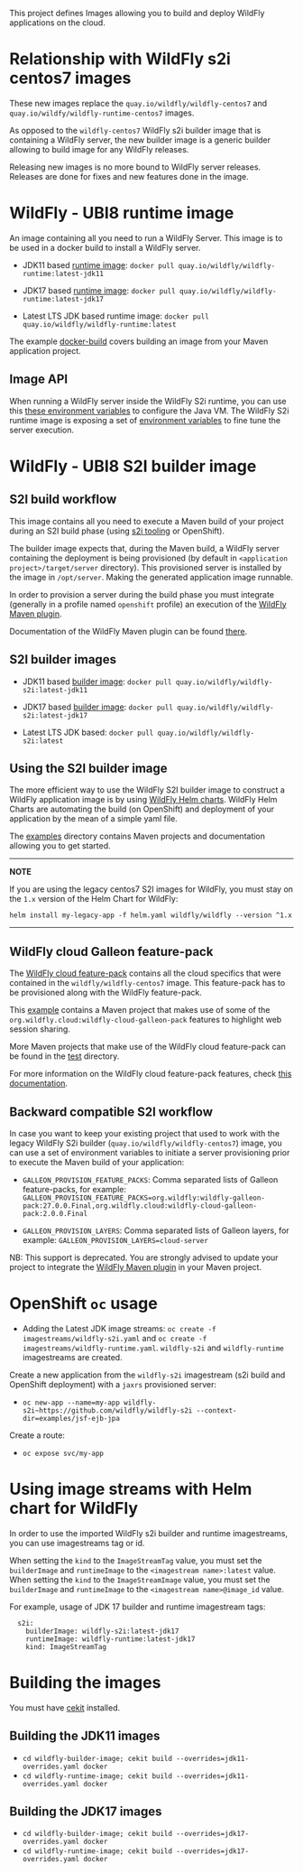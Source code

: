 This project defines Images allowing you to build and deploy WildFly applications on the cloud.

# Relationship with WildFly s2i centos7 images

These new images replace the `quay.io/wildfly/wildfly-centos7` and `quay.io/wildfy/wildfly-runtime-centos7` images.

As opposed to the `wildfly-centos7` WildFly s2i builder image that is containing a WildFly server, the new builder image 
is a generic builder allowing to build image for any WildFly releases.

Releasing new images is no more bound to WildFly server releases. Releases are done for fixes and new features done in the image.

# WildFly - UBI8 runtime image

An image containing all you need to run a WildFly Server. This image is to be used in a docker build to install a WildFly server.

* JDK11 based [runtime image](wildfly-runtime-image/image.yaml): `docker pull quay.io/wildfly/wildfly-runtime:latest-jdk11`

* JDK17 based [runtime image](wildfly-runtime-image/jdk17-overrides.yaml): `docker pull quay.io/wildfly/wildfly-runtime:latest-jdk17`

* Latest LTS JDK based runtime image: `docker pull quay.io/wildfly/wildfly-runtime:latest`

The example [docker-build](examples/docker-build) covers building an image from your Maven application project.

## Image API

When running a WildFly server inside the WildFly S2i runtime, you can use this [these environment variables](https://github.com/jboss-container-images/openjdk/blob/ubi8/modules/jvm/api/module.yaml) to configure the Java VM.
The WildFly S2i runtime image is exposing a set of [environment variables](https://github.com/wildfly/wildfly-cekit-modules/blob/main/jboss/container/wildfly/run/api/module.yaml) to fine tune the server execution.

# WildFly - UBI8 S2I builder image

## S2I build workflow

This image contains all you need to execute a Maven build of your project during an S2I build phase (using [s2i tooling](https://github.com/openshift/source-to-image) or OpenShift).

The builder image expects that, during the Maven build, a WildFly server containing the deployment is being provisioned (by default in `<application project>/target/server` directory). This provisioned server 
is installed by the image in `/opt/server`. Making the generated application image runnable.

In order to provision a server during the build phase you must integrate (generally in a profile named `openshift` profile) an execution of the  [WildFly Maven plugin](https://github.com/wildfly/wildfly-maven-plugin/).

Documentation of the WildFly Maven plugin can be found [there](https://docs.wildfly.org/wildfly-maven-plugin/).

## S2I builder images

* JDK11 based [builder image](wildfly-builder-image/image.yaml): `docker pull quay.io/wildfly/wildfly-s2i:latest-jdk11`

* JDK17 based [builder image](wildfly-builder-image/jdk17-overrides.yaml): `docker pull quay.io/wildfly/wildfly-s2i:latest-jdk17`

* Latest LTS JDK based: `docker pull quay.io/wildfly/wildfly-s2i:latest`

## Using the S2I builder image

The more efficient way to use the WildFly S2I builder image to construct a WildFly application image is by using [WildFly Helm charts](https://github.com/wildfly/wildfly-charts).
WildFly Helm Charts  are automating the build (on OpenShift) and deployment of your application by the mean of a simple yaml file.

The [examples](examples) directory contains Maven projects and documentation allowing you to get started.

----
**NOTE**

If you are using the legacy centos7 S2I images for WildFly, you must stay on the `1.x` version of the Helm Chart for WildFly:

```
helm install my-legacy-app -f helm.yaml wildfly/wildfly --version ^1.x
```
----

## WildFly cloud Galleon feature-pack

The [WildFly cloud feature-pack](https://github.com/wildfly-extras/wildfly-cloud-galleon-pack) contains all the cloud specifics that were contained in the `wildfly/wildfly-centos7` image.
This feature-pack has to be provisioned along with the WildFly feature-pack. 

This [example](examples/web-clustering) contains a Maven project that makes use of some of the `org.wildfly.cloud:wildfly-cloud-galleon-pack` 
features to highlight web session sharing.

More Maven projects that make use of the WildFly cloud feature-pack can be found in the [test](test) directory.

For more information on the WildFly cloud feature-pack features, check [this documentation](https://github.com/wildfly-extras/wildfly-cloud-galleon-pack/blob/main/README.md).

## Backward compatible S2I workflow

In case you want to keep your existing project that used to work with the legacy WildFly S2i builder (`quay.io/wildfly/wildfly-centos7`) image, you can use a set of environment variables 
to initiate a server provisioning prior to execute the Maven build of your application:

* `GALLEON_PROVISION_FEATURE_PACKS`: Comma separated lists of Galleon feature-packs, for example: 
`GALLEON_PROVISION_FEATURE_PACKS=org.wildfly:wildfly-galleon-pack:27.0.0.Final,org.wildfly.cloud:wildfly-cloud-galleon-pack:2.0.0.Final` 

* `GALLEON_PROVISION_LAYERS`: Comma separated lists of Galleon layers, for example: `GALLEON_PROVISION_LAYERS=cloud-server`

NB: This support is deprecated. You are strongly advised to update your project to integrate the [WildFly Maven plugin](https://github.com/wildfly/wildfly-maven-plugin/) in your Maven project.


# OpenShift `oc` usage

* Adding the Latest JDK image streams: `oc create -f imagestreams/wildfly-s2i.yaml` and `oc create -f imagestreams/wildfly-runtime.yaml`.
`wildfly-s2i` and `wildfly-runtime` imagestreams are created.

Create a new application from the `wildfly-s2i` imagestream (s2i build and OpenShift deployment) with a `jaxrs` provisioned server:

* `oc new-app --name=my-app wildfly-s2i~https://github.com/wildfly/wildfly-s2i --context-dir=examples/jsf-ejb-jpa`

Create a route:

* `oc expose svc/my-app`

# Using image streams with Helm chart for WildFly

In order to use the imported WildFly s2i builder and runtime imagestreams, you can use imagestreams tag or id.

When setting the `kind` to the `ImageStreamTag` value, you must set the `builderImage` and `runtimeImage` to the `<imagestream name>:latest` value.
When setting the `kind` to the `ImageStreamImage` value, you must set the `builderImage` and `runtimeImage` to the `<imagestream name>@image_id` value.

For example, usage of JDK 17 builder and runtime imagestream tags:

```
  s2i:
    builderImage: wildfly-s2i:latest-jdk17
    runtimeImage: wildfly-runtime:latest-jdk17
    kind: ImageStreamTag
```

# Building the images

You must have [cekit](https://github.com/cekit/cekit) installed.

## Building the JDK11 images

* `cd wildfly-builder-image; cekit build --overrides=jdk11-overrides.yaml docker`
* `cd wildfly-runtime-image; cekit build --overrides=jdk11-overrides.yaml docker`

## Building the JDK17 images

* `cd wildfly-builder-image; cekit build --overrides=jdk17-overrides.yaml docker`
* `cd wildfly-runtime-image; cekit build --overrides=jdk17-overrides.yaml docker`